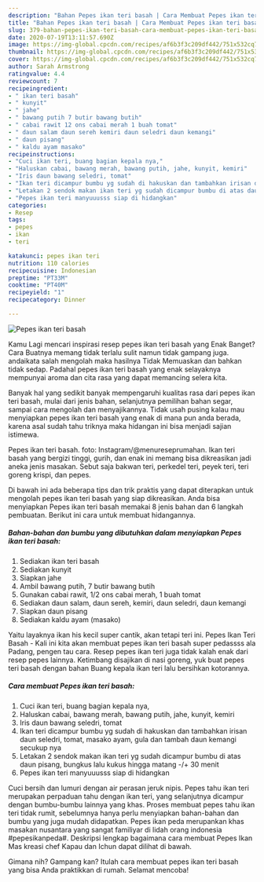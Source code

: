 ```yaml
---
description: "Bahan Pepes ikan teri basah | Cara Membuat Pepes ikan teri basah Yang Enak Banget"
title: "Bahan Pepes ikan teri basah | Cara Membuat Pepes ikan teri basah Yang Enak Banget"
slug: 379-bahan-pepes-ikan-teri-basah-cara-membuat-pepes-ikan-teri-basah-yang-enak-banget
date: 2020-07-19T13:11:57.690Z
image: https://img-global.cpcdn.com/recipes/af6b3f3c209df442/751x532cq70/pepes-ikan-teri-basah-foto-resep-utama.jpg
thumbnail: https://img-global.cpcdn.com/recipes/af6b3f3c209df442/751x532cq70/pepes-ikan-teri-basah-foto-resep-utama.jpg
cover: https://img-global.cpcdn.com/recipes/af6b3f3c209df442/751x532cq70/pepes-ikan-teri-basah-foto-resep-utama.jpg
author: Sarah Armstrong
ratingvalue: 4.4
reviewcount: 7
recipeingredient:
- " ikan teri basah"
- " kunyit"
- " jahe"
- " bawang putih 7 butir bawang butih"
- " cabai rawit 12 ons cabai merah 1 buah tomat"
- " daun salam daun sereh kemiri daun seledri daun kemangi"
- " daun pisang"
- " kaldu ayam masako"
recipeinstructions:
- "Cuci ikan teri, buang bagian kepala nya,"
- "Haluskan cabai, bawang merah, bawang putih, jahe, kunyit, kemiri"
- "Iris daun bawang seledri, tomat"
- "Ikan teri dicampur bumbu yg sudah di hakuskan dan tambahkan irisan daun seledri, tomat, masako ayam, gula dan tambah daun kemangi secukup nya"
- "Letakan 2 sendok makan ikan teri yg sudah dicampur bumbu di atas daun pisang, bungkus lalu kukus hingga matang -/+ 30 menit"
- "Pepes ikan teri manyuuusss siap di hidangkan"
categories:
- Resep
tags:
- pepes
- ikan
- teri

katakunci: pepes ikan teri 
nutrition: 110 calories
recipecuisine: Indonesian
preptime: "PT33M"
cooktime: "PT40M"
recipeyield: "1"
recipecategory: Dinner

---
```



![Pepes ikan teri basah](https://img-global.cpcdn.com/recipes/af6b3f3c209df442/751x532cq70/pepes-ikan-teri-basah-foto-resep-utama.jpg)

Kamu Lagi mencari inspirasi resep pepes ikan teri basah yang Enak Banget? Cara Buatnya memang tidak terlalu sulit namun tidak gampang juga. andaikata salah mengolah maka hasilnya Tidak Memuaskan dan bahkan tidak sedap. Padahal pepes ikan teri basah yang enak selayaknya mempunyai aroma dan cita rasa yang dapat memancing selera kita.

Banyak hal yang sedikit banyak mempengaruhi kualitas rasa dari pepes ikan teri basah, mulai dari jenis bahan, selanjutnya pemilihan bahan segar, sampai cara mengolah dan menyajikannya. Tidak usah pusing kalau mau menyiapkan pepes ikan teri basah yang enak di mana pun anda berada, karena asal sudah tahu triknya maka hidangan ini bisa menjadi sajian istimewa.

Pepes ikan teri basah. foto: Instagram/@menureseprumahan. Ikan teri basah yang bergizi tinggi, gurih, dan enak ini memang bisa dikreasikan jadi aneka jenis masakan. Sebut saja bakwan teri, perkedel teri, peyek teri, teri goreng krispi, dan pepes.


Di bawah ini ada beberapa tips dan trik praktis yang dapat diterapkan untuk mengolah pepes ikan teri basah yang siap dikreasikan. Anda bisa menyiapkan Pepes ikan teri basah memakai 8 jenis bahan dan 6 langkah pembuatan. Berikut ini cara untuk membuat hidangannya.

<!--inarticleads1-->

##### Bahan-bahan dan bumbu yang dibutuhkan dalam menyiapkan Pepes ikan teri basah:

1. Sediakan  ikan teri basah
1. Sediakan  kunyit
1. Siapkan  jahe
1. Ambil  bawang putih, 7 butir bawang butih
1. Gunakan  cabai rawit, 1/2 ons cabai merah, 1 buah tomat
1. Sediakan  daun salam, daun sereh, kemiri, daun seledri, daun kemangi
1. Siapkan  daun pisang
1. Sediakan  kaldu ayam (masako)


Yaitu layaknya ikan his kecil super cantik, akan tetapi teri ini. Pepes Ikan Teri Basah - Kali ini kita akan membuat pepes ikan teri basah super pedassss ala Padang, pengen tau cara. Resep pepes ikan teri juga tidak kalah enak dari resep pepes lainnya. Ketimbang disajikan di nasi goreng, yuk buat pepes teri basah dengan bahan Buang kepala ikan teri lalu bersihkan kotorannya. 

<!--inarticleads2-->

##### Cara membuat Pepes ikan teri basah:

1. Cuci ikan teri, buang bagian kepala nya,
1. Haluskan cabai, bawang merah, bawang putih, jahe, kunyit, kemiri
1. Iris daun bawang seledri, tomat
1. Ikan teri dicampur bumbu yg sudah di hakuskan dan tambahkan irisan daun seledri, tomat, masako ayam, gula dan tambah daun kemangi secukup nya
1. Letakan 2 sendok makan ikan teri yg sudah dicampur bumbu di atas daun pisang, bungkus lalu kukus hingga matang -/+ 30 menit
1. Pepes ikan teri manyuuusss siap di hidangkan


Cuci bersih dan lumuri dengan air perasan jeruk nipis. Pepes tahu ikan teri merupakan perpaduan tahu dengan ikan teri, yang selanjutnya dicampur dengan bumbu-bumbu lainnya yang khas. Proses membuat pepes tahu ikan teri tidak rumit, sebelumnya hanya perlu menyiapkan bahan-bahan dan bumbu yang juga mudah didapatkan. Pepes ikan peda merupankan khas masakan nusantara yang sangat familiyar di lidah orang indonesia #pepesikanpeda#. Deskripsi lengkap bagaimana cara membuat Pepes Ikan Mas kreasi chef Kapau dan Ichun dapat dilihat di bawah. 

Gimana nih? Gampang kan? Itulah cara membuat pepes ikan teri basah yang bisa Anda praktikkan di rumah. Selamat mencoba!
